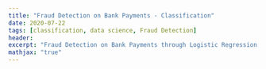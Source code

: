 ```yaml
---
title: "Fraud Detection on Bank Payments - Classification"
date: 2020-07-22
tags: [classification, data science, Fraud Detection]
header:
excerpt: "Fraud Detection on Bank Payments through Logistic Regression, Random Forest and XGBoost. Best model based on Average Precision Score."
mathjax: "true"
---
```


